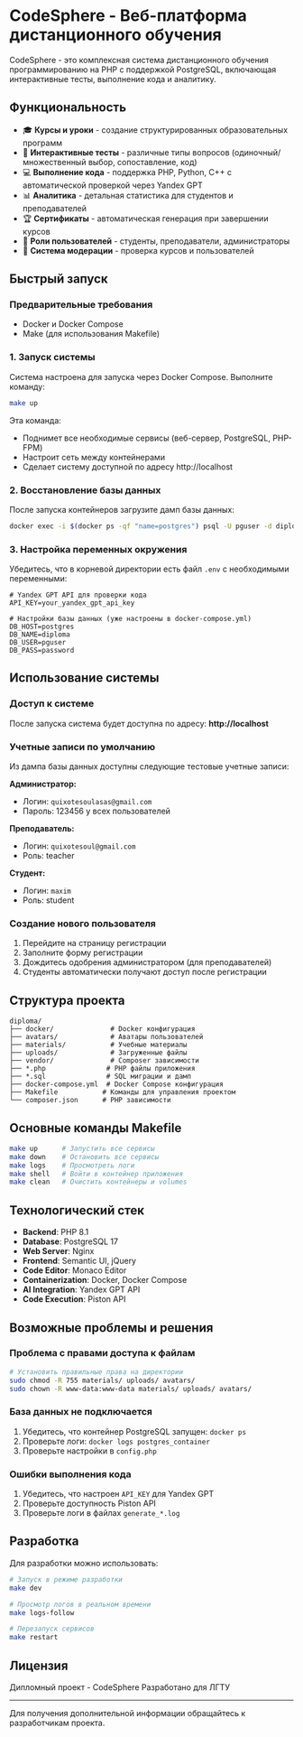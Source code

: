 # CodeSphere - Веб-платформа дистанционного обучения

CodeSphere - это комплексная система дистанционного обучения программированию на PHP с поддержкой PostgreSQL, включающая интерактивные тесты, выполнение кода и аналитику.

## Функциональность

- 🎓 **Курсы и уроки** - создание структурированных образовательных программ
- 📝 **Интерактивные тесты** - различные типы вопросов (одиночный/множественный выбор, сопоставление, код)
- 💻 **Выполнение кода** - поддержка PHP, Python, C++ с автоматической проверкой через Yandex GPT
- 📊 **Аналитика** - детальная статистика для студентов и преподавателей
- 🏆 **Сертификаты** - автоматическая генерация при завершении курсов
- 👥 **Роли пользователей** - студенты, преподаватели, администраторы
- 🔄 **Система модерации** - проверка курсов и пользователей

## Быстрый запуск

### Предварительные требования

- Docker и Docker Compose
- Make (для использования Makefile)

### 1. Запуск системы

Система настроена для запуска через Docker Compose. Выполните команду:

```bash
make up
```

Эта команда:
- Поднимет все необходимые сервисы (веб-сервер, PostgreSQL, PHP-FPM)
- Настроит сеть между контейнерами
- Сделает систему доступной по адресу http://localhost

### 2. Восстановление базы данных

После запуска контейнеров загрузите дамп базы данных:



```bash
docker exec -i $(docker ps -qf "name=postgres") psql -U pguser -d diploma < dump-diploma.sql
```

### 3. Настройка переменных окружения

Убедитесь, что в корневой директории есть файл `.env` с необходимыми переменными:

```env
# Yandex GPT API для проверки кода
API_KEY=your_yandex_gpt_api_key

# Настройки базы данных (уже настроены в docker-compose.yml)
DB_HOST=postgres
DB_NAME=diploma
DB_USER=pguser
DB_PASS=password
```

## Использование системы

### Доступ к системе

После запуска система будет доступна по адресу: **http://localhost**

### Учетные записи по умолчанию

Из дампа базы данных доступны следующие тестовые учетные записи:

**Администратор:**
- Логин: `quixotesoulasas@gmail.com`
- Пароль: 123456 у всех пользователей

**Преподаватель:**
- Логин: `quixotesoul@gmail.com`
- Роль: teacher

**Студент:**
- Логин: `maxim`
- Роль: student

### Создание нового пользователя

1. Перейдите на страницу регистрации
2. Заполните форму регистрации
3. Дождитесь одобрения администратором (для преподавателей)
4. Студенты автоматически получают доступ после регистрации

## Структура проекта

```
diploma/
├── docker/              # Docker конфигурация
├── avatars/             # Аватары пользователей
├── materials/           # Учебные материалы
├── uploads/             # Загруженные файлы
├── vendor/              # Composer зависимости
├── *.php               # PHP файлы приложения
├── *.sql               # SQL миграции и дамп
├── docker-compose.yml  # Docker Compose конфигурация
├── Makefile           # Команды для управления проектом
└── composer.json      # PHP зависимости
```

## Основные команды Makefile

```bash
make up      # Запустить все сервисы
make down    # Остановить все сервисы
make logs    # Просмотреть логи
make shell   # Войти в контейнер приложения
make clean   # Очистить контейнеры и volumes
```

## Технологический стек

- **Backend**: PHP 8.1
- **Database**: PostgreSQL 17
- **Web Server**: Nginx
- **Frontend**: Semantic UI, jQuery
- **Code Editor**: Monaco Editor
- **Containerization**: Docker, Docker Compose
- **AI Integration**: Yandex GPT API
- **Code Execution**: Piston API

## Возможные проблемы и решения

### Проблема с правами доступа к файлам

```bash
# Установить правильные права на директории
sudo chmod -R 755 materials/ uploads/ avatars/
sudo chown -R www-data:www-data materials/ uploads/ avatars/
```

### База данных не подключается

1. Убедитесь, что контейнер PostgreSQL запущен: `docker ps`
2. Проверьте логи: `docker logs postgres_container`
3. Проверьте настройки в `config.php`

### Ошибки выполнения кода

1. Убедитесь, что настроен `API_KEY` для Yandex GPT
2. Проверьте доступность Piston API
3. Проверьте логи в файлах `generate_*.log`

## Разработка

Для разработки можно использовать:

```bash
# Запуск в режиме разработки
make dev

# Просмотр логов в реальном времени
make logs-follow

# Перезапуск сервисов
make restart
```

## Лицензия

Дипломный проект - CodeSphere
Разработано для ЛГТУ 

---

Для получения дополнительной информации обращайтесь к разработчикам проекта. 